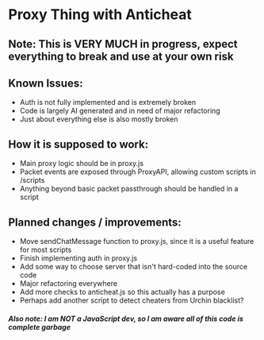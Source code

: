 # Proxy Thing with Anticheat
## **Note: This is VERY MUCH in progress, expect everything to break and use at your own risk**
## Known Issues:
- Auth is not fully implemented and is extremely broken
- Code is largely AI generated and in need of major refactoring
- Just about everything else is also mostly broken
## How it is supposed to work:
- Main proxy logic should be in proxy.js
- Packet events are exposed through ProxyAPI, allowing custom scripts in /scripts
- Anything beyond basic packet passthrough should be handled in a script
## Planned changes / improvements:
- Move sendChatMessage function to proxy.js, since it is a useful feature for most scripts
- Finish implementing auth in proxy.js
- Add some way to choose server that isn't hard-coded into the source code
- Major refactoring everywhere
- Add more checks to anticheat.js so this actually has a purpose
- Perhaps add another script to detect cheaters from Urchin blacklist?
##### Also note: I am NOT a JavaScript dev, so I am aware all of this code is complete garbage
